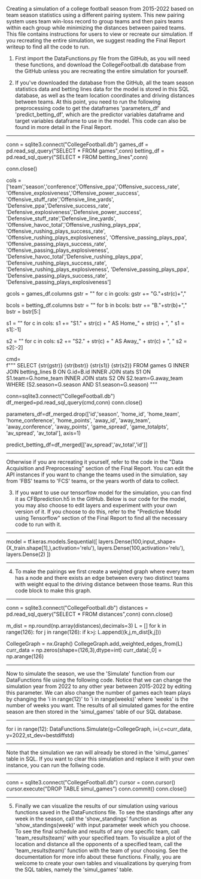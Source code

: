 Creating a simulation of a college football season from 2015-2022 based on team season statistics using a different pairing system. This new pairing system uses team win-loss record to group teams and then pairs teams within each group while minimizing the distances between paired teams. This file contains instructions for users to view or recreate our simulation. If you recreating the entire simulation, we suggest reading the Final Report writeup to find all the code to run.  

1. First import the DataFunctions.py file from the GitHub, as you will need these functions, and download the CollegeFootball.db database from the GitHub unless you are recreating the entire simulation for yourself. 

2. If you've downloaded the database from the GitHub, all the team season statistics data and betting lines data for the model is stored in this SQL database, as well as the team location coordinates and driving distances between teams. At this point, you need to run the following preprocessing code to get the dataframes 'parameters_df' and 'predict_betting_df', which are the predictor variables dataframe and target variables dataframe to use in the model. This code can also be found in more detail in the Final Report.

______________________________________________________________________________________

conn = sqlite3.connect("CollegeFootball.db")
games_df = pd.read_sql_query("SELECT * FROM games",conn)
betting_df = pd.read_sql_query("SELECT * FROM betting_lines",conn)

conn.close()

cols = ['team','season','conference','Offensive_ppa','Offensive_success_rate',
        'Offensive_explosiveness','Offensive_power_success',
        'Offensive_stuff_rate','Offensive_line_yards',
        'Defensive_ppa','Defensive_success_rate',
        'Defensive_explosiveness','Defensive_power_success',
        'Defensive_stuff_rate','Defensive_line_yards',
        'Offensive_havoc_total','Offensive_rushing_plays_ppa',
        'Offensive_rushing_plays_success_rate',
        'Offensive_rushing_plays_explosiveness',
        'Offensive_passing_plays_ppa',
        'Offensive_passing_plays_success_rate',
        'Offensive_passing_plays_explosiveness',
        'Defensive_havoc_total','Defensive_rushing_plays_ppa',
        'Defensive_rushing_plays_success_rate',
        'Defensive_rushing_plays_explosiveness',
        'Defensive_passing_plays_ppa',
        'Defensive_passing_plays_success_rate',
        'Defensive_passing_plays_explosiveness']

gcols = games_df.columns
gstr = ""
for c in gcols:
    gstr += "G."+str(c)+","

bcols = betting_df.columns
bstr = ""
for b in bcols:
    bstr += "B."+str(b)+","
bstr = bstr[5:]

s1 = ""
for c in cols:
   s1 += "S1." + str(c) +  " AS Home_" + str(c) + ", "
s1 = s1[:-1]

s2 = ""
for c in cols:
   s2 += "S2." + str(c) +  " AS Away_" + str(c) + ", "
s2 = s2[:-2]

cmd=\
f"""
SELECT {str(gstr)} {str(bstr)} {str(s1)} {str(s2)}
FROM games G
INNER JOIN betting_lines B ON G.id=B.id
INNER JOIN stats S1 ON S1.team=G.home_team
INNER JOIN stats S2 ON S2.team=G.away_team
WHERE (S2.season=G.season AND S1.season=G.season)
"""

conn=sqlite3.connect("CollegeFootball.db")
df_merged=pd.read_sql_query(cmd,conn)
conn.close() 

parameters_df=df_merged.drop(['id','season', 'home_id', 'home_team',
       'home_conference', 'home_points', 'away_id', 'away_team',
       'away_conference', 'away_points', 'game_spread', 'game_totalpts',
       'av_spread', 'av_total'], axis=1)

predict_betting_df=df_merged[['av_spread','av_total','id']]

______________________________________________________________________________________


Otherwise if you are recreating it yourself, refer to the code in the "Data Acquisition and Preprocessing" section of the Final Report. You can edit the API instances if you want to change the teams used in the simulation, say from 'FBS' teams to 'FCS' teams, or the years worth of data to collect.

3. If you want to use our tensorflow model for the simulation, you can find it as CFBprediction.h5 in the GitHub. Below is our code for the model, you may also choose to edit layers and experiment with your own version of it. If you choose to do this, refer to the "Predictive Model using Tensorflow" section of the Final Report to find all the necessary code to run with it. 

______________________________________________________________________________________

model = tf.keras.models.Sequential([
    layers.Dense(100,input_shape=(X_train.shape[1],),activation='relu'),
    layers.Dense(100,activation='relu'),
    layers.Dense(2)
])

______________________________________________________________________________________

4. To make the pairings we first create a weighted graph where every team has a node and there exists an edge between every two distinct teams with weight equal to the driving distance between those teams. Run this code block to make this graph.

______________________________________________________________________________________

conn = sqlite3.connect("CollegeFootball.db")
distances = pd.read_sql_query("SELECT * FROM distances",conn)
conn.close()

m_dist = np.round(np.array(distances),decimals=3)
L = []
for k in range(126):
    for j in range(126):
        if k>j: L.append((k,j,m_dist[k,j]))
        
CollegeGraph = nx.Graph()
CollegeGraph.add_weighted_edges_from(L)
curr_data = np.zeros(shape=(126,3),dtype=int)
curr_data[:,0] = np.arange(126)

______________________________________________________________________________________

Now to simulate the season, we use the 'Simulate' function from our DataFunctions file using the following code. Notice that we can change the simulation year from 2022 to any other year between 2015-2022 by editing this parameter. We can also change the number of games each team plays by changing the 'i in range(12)' to 'i in range(weeks)' where 'weeks' is the number of weeks you want. The results of all simulated games for the entire season are then stored in the 'simul_games' table of our SQL database.

______________________________________________________________________________________

for i in range(12):
    DataFunctions.Simulate(g=CollegeGraph,
                           i=i,c=curr_data,
                           y=2022,st_dev=bestdiffstd)

______________________________________________________________________________________

Note that the simulation we ran will already be stored in the 'simul_games' table in SQL. If you want to clear this simulation and replace it with your own instance, you can run the follwing code.

______________________________________________________________________________________

conn = sqlite3.connect("CollegeFootball.db")
cursor = conn.cursor()
cursor.execute("DROP TABLE simul_games")
conn.commit()
conn.close()

______________________________________________________________________________________

5. Finally we can visualize the results of our simulation using various functions saved in the DataFunctions file. To see the standings after any week in the season, call the 'show_standings' function as 'show_standings(week)' with input parameter week which you choose. To see the final schedule and results of any one specific team, call 'team_results(team)' with your specified team. To visualize a plot of the location and distance all the opponents of a specified team, call the 'team_results(team)' function with the team of your choosing. See the documentation for more info about these functions. Finally, you are welcome to create your own tables and visualizations by querying from the SQL tables, namely the 'simul_games' table. 


